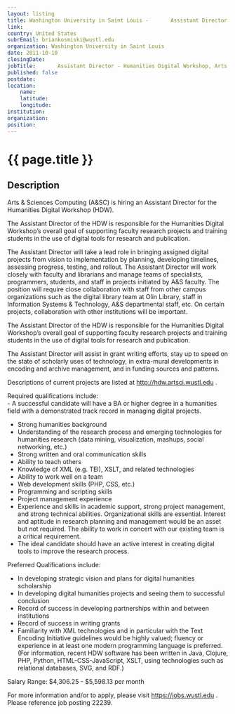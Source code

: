 ```yaml
---
layout: listing
title: Washington University in Saint Louis - 	 	Assistant Director - Humanities Digital Workshop, Arts and Sciences - 22239
link:
country: United States
subrEmail: briankosmiski@wustl.edu
organization: Washington University in Saint Louis 
date: 2011-10-10
closingDate: 
jobTitle: 	 	Assistant Director - Humanities Digital Workshop, Arts and Sciences - 22239
published: false
postdate:
location:
    name: 
    latitude: 
    longitude: 
institution: 
organization: 
position: 
--- 
```



# {{ page.title }}

## Description

<p>Arts & Sciences Computing (A&SC) is hiring an Assistant Director for the Humanities Digital Workshop (HDW). 

The Assistant Director of the HDW is responsible for the Humanities Digital Workshop’s overall goal of supporting faculty research projects and training students in the use of digital tools for research and publication.

The Assistant Director will take a lead role in bringing assigned digital projects from vision to implementation by planning, developing timelines, assessing progress, testing, and rollout. The Assistant Director will work closely with faculty and librarians and manage teams of specialists, programmers, students, and staff in projects initiated by A&S faculty. The position will require close collaboration with staff from other campus organizations such as the digital library team at Olin Library, staff in Information Systems & Technology, A&S departmental staff, etc.  On certain projects, collaboration with other institutions will be important.

The Assistant Director of the HDW is responsible for the Humanities Digital Workshop’s overall goal of supporting faculty research projects and training students in the use of digital tools for research and publication.

The Assistant Director will assist in grant writing efforts, stay up to speed on the state of scholarly uses of technology, in extra-mural developments in encoding and archive management, and in funding sources and patterns.

Descriptions of current projects are listed at http://hdw.artsci.wustl.edu .

Required qualifications include:  
	- A successful candidate will have a BA or higher degree in a humanities field with a demonstrated track record in managing digital projects.
- Strong humanities background
- Understanding of the research process and emerging technologies for humanities research (data mining, visualization, mashups, social networking, etc.)
- Strong written and oral communication skills
- Ability to teach others
- Knowledge of XML (e.g. TEI), XSLT, and related technologies
- Ability to work well on a team
- Web development skills (PHP, CSS, etc.)
- Programming and scripting skills
- Project management experience
- Experience and skills in academic support, strong project management, and strong technical abilities. Organizational skills are essential. Interest and aptitude in research planning and management would be an asset but not required. The ability to work in concert with our existing team is a critical requirement.
- The ideal candidate should have an active interest in creating digital tools to improve the research process.

Preferred Qualifications include:
- In developing strategic vision and plans for digital humanities scholarship
- In developing digital humanities projects and seeing them to successful conclusion
- Record of success in developing partnerships within and between institutions
- Record of success in writing grants
- Familiarity with XML technologies and in particular with the Text Encoding Initiative guidelines would be highly valued; fluency or experience in at least one modern programming language is preferred. (For   information, recent HDW software has been written in Java, Clojure, PHP, Python, HTML-CSS-JavaScript, XSLT, using technologies such as relational databases, SVG, and RDF.)

Salary Range:  $4,306.25 - $5,598.13 per month

For more information and/or to apply, please visit https://jobs.wustl.edu .  Please reference job posting 22239.
</p>
